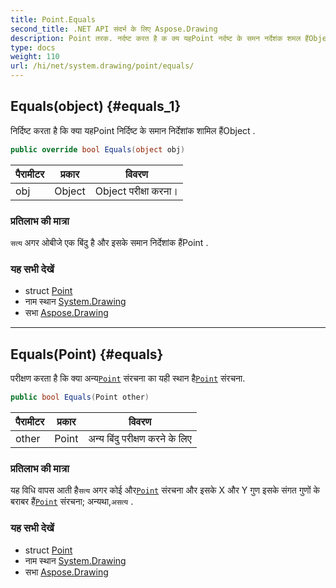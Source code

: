 ```yaml
---
title: Point.Equals
second_title: .NET API संदर्भ के लिए Aspose.Drawing
description: Point तरक. नर्दष्ट करत है क क्य यहPoint नर्दष्ट के समन नर्देशंक शमल हैंObject .
type: docs
weight: 110
url: /hi/net/system.drawing/point/equals/
---
```

## Equals(object) {#equals_1}

निर्दिष्ट करता है कि क्या यहPoint निर्दिष्ट के समान निर्देशांक शामिल हैंObject .

```csharp
public override bool Equals(object obj)
```

| पैरामीटर | प्रकार | विवरण |
| --- | --- | --- |
| obj | Object | Object परीक्षा करना। |

### प्रतिलाभ की मात्रा

`सत्य` अगर ओबीजे एक बिंदु है और इसके समान निर्देशांक हैंPoint .

### यह सभी देखें

* struct [Point](../)
* नाम स्थान [System.Drawing](../../point/)
* सभा [Aspose.Drawing](../../../)

---

## Equals(Point) {#equals}

परीक्षण करता है कि क्या अन्य[`Point`](../) संरचना का यही स्थान है[`Point`](../) संरचना.

```csharp
public bool Equals(Point other)
```

| पैरामीटर | प्रकार | विवरण |
| --- | --- | --- |
| other | Point | अन्य बिंदु परीक्षण करने के लिए |

### प्रतिलाभ की मात्रा

यह विधि वापस आती है`सत्य` अगर कोई और[`Point`](../) संरचना और इसके X और Y गुण इसके संगत गुणों के बराबर हैं[`Point`](../) संरचना; अन्यथा,`असत्य` .

### यह सभी देखें

* struct [Point](../)
* नाम स्थान [System.Drawing](../../point/)
* सभा [Aspose.Drawing](../../../)


